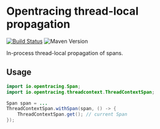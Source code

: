 # Opentracing thread-local propagation

[![Build Status](https://travis-ci.org/lucidsoftware/opentracing-thread-context.svg?branch=master)](https://travis-ci.org/lucidsoftware/opentracing-thread-context)
![Maven Version](https://img.shields.io/maven-central/v/com.lucidchart/opentracing-thread-context.svg)

In-process thread-local propagation of spans.

## Usage

```java
import io.opentracing.Span;
import io.opentracing.threadcontext.ThreadContextSpan;

Span span = ...
ThreadContextSpan.withSpan(span, () -> {
    ThreadContextSpan.get(); // current Span
});
```
